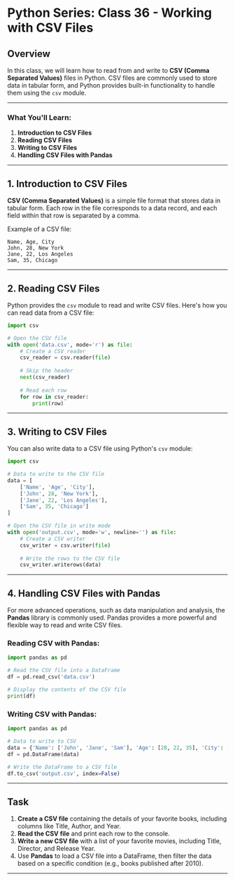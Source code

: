 # Python Series: Class 36 - Working with CSV Files

## Overview

In this class, we will learn how to read from and write to **CSV (Comma Separated Values)** files in Python. CSV files are commonly used to store data in tabular form, and Python provides built-in functionality to handle them using the `csv` module.

---

### What You'll Learn:
1. **Introduction to CSV Files**
2. **Reading CSV Files**
3. **Writing to CSV Files**
4. **Handling CSV Files with Pandas**

---

## 1. Introduction to CSV Files

**CSV (Comma Separated Values)** is a simple file format that stores data in tabular form. Each row in the file corresponds to a data record, and each field within that row is separated by a comma.

Example of a CSV file:

```
Name, Age, City
John, 28, New York
Jane, 22, Los Angeles
Sam, 35, Chicago
```

---

## 2. Reading CSV Files

Python provides the `csv` module to read and write CSV files. Here's how you can read data from a CSV file:

```python
import csv

# Open the CSV file
with open('data.csv', mode='r') as file:
    # Create a CSV reader
    csv_reader = csv.reader(file)
    
    # Skip the header
    next(csv_reader)
    
    # Read each row
    for row in csv_reader:
        print(row)
```

---

## 3. Writing to CSV Files

You can also write data to a CSV file using Python's `csv` module:

```python
import csv

# Data to write to the CSV file
data = [
    ['Name', 'Age', 'City'],
    ['John', 28, 'New York'],
    ['Jane', 22, 'Los Angeles'],
    ['Sam', 35, 'Chicago']
]

# Open the CSV file in write mode
with open('output.csv', mode='w', newline='') as file:
    # Create a CSV writer
    csv_writer = csv.writer(file)
    
    # Write the rows to the CSV file
    csv_writer.writerows(data)
```

---

## 4. Handling CSV Files with Pandas

For more advanced operations, such as data manipulation and analysis, the **Pandas** library is commonly used. Pandas provides a more powerful and flexible way to read and write CSV files.

### Reading CSV with Pandas:

```python
import pandas as pd

# Read the CSV file into a DataFrame
df = pd.read_csv('data.csv')

# Display the contents of the CSV file
print(df)
```

### Writing CSV with Pandas:

```python
import pandas as pd

# Data to write to CSV
data = {'Name': ['John', 'Jane', 'Sam'], 'Age': [28, 22, 35], 'City': ['New York', 'Los Angeles', 'Chicago']}
df = pd.DataFrame(data)

# Write the DataFrame to a CSV file
df.to_csv('output.csv', index=False)
```

---

## Task

1. **Create a CSV file** containing the details of your favorite books, including columns like Title, Author, and Year.
2. **Read the CSV file** and print each row to the console.
3. **Write a new CSV file** with a list of your favorite movies, including Title, Director, and Release Year.
4. Use **Pandas** to load a CSV file into a DataFrame, then filter the data based on a specific condition (e.g., books published after 2010).

---